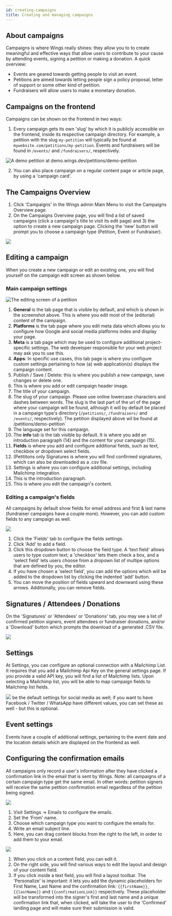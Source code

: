 ```yaml
---
id: creating-campaigns
title: Creating and managing campaigns
---
```


## About campaigns
Campaigns is where Wings really shines: they allow you to to create meaningful and effective ways that allow users to contribute to your cause by attending events, signing a petition or making a donation. A quick overview:

- Events are geared towards getting people to visit an event. 
- Petitions are aimed towards letting people sign a policy proposal, letter of support or some other kind of petition.
- Fundraisers will allow users to make a monetary donation.

## Campaigns on the frontend
Campaigns can be shown on the frontend in two ways:

1. Every campaign gets its own 'slug'  by which it is publicly accessible on the frontend, inside its respective campaign directory. For example, a petition with the slug `my-petition` will typically be found at `mywebsite.com/petitions/my-petition`. Events and fundraisers will be found in `/events/` and `/fundraisers/`, respectively.

![A demo petition at [demo.wings.dev/petitions/demo-petition](https://demo.wings.dev/petitions/demo-petition)](https://bureaubolster.s3-eu-west-1.amazonaws.com/IMG_1087.png)

2. You can also place campaign on a regular content page or article page, by using a 'campaign card'.

## The Campaigns Overview 
1. Click 'Campaigns' in the Wings admin Main Menu to visit the Campaigns Overview page. 
2. On the Campaigns Overview page, you will find a list of saved campaigns (click a campaign's title to visit its edit page) and 3) the option to create a new campaign page. Clicking the 'new' button will prompt you to choose a campaign type (Petition, Event or Fundraiser).
 
![](https://bureaubolster.s3-eu-west-1.amazonaws.com/Photo-2019-08-04-14-19.jpg)

## Editing a campaign
When you create a new campaign or edit an existing one, you will find yourself on the campaign edit screen as shown below.

### Main campaign settings

![The editing screen of a petition](https://bureaubolster.s3-eu-west-1.amazonaws.com/IMG_1090.jpeg)

1. **General** is the tab page that is visible by default, and which is shown in the screenshot above. This is where you edit most of the (editorial) content of the campaign.
2. **Platforms** is the tab page where you  edit meta data which allows you to configure how Google and social media platforms index and display your page.
3. **Meta** is a tab page which may be used to configure additional project-specific settings. The web developer responsible for your web project may ask you to use this.
4. **Apps**: In specific use cases, this tab page is where you configure custom settings pertaining to how (a) web application(s) displays the campaign content. 
5. Publish / Save / Delete: this is where you publish a new campaign, save changes or delete one.
6. This is where you add or edit campaign header image.
7. The title of your campaign.
8. The slug of your campaign. Please use online lowercase characters and dashes between words. The slug is the last part of the url of the page where your campaign will be found, although it will by default be placed in a campaign type's directory (`/petitions/`, `/fundraisers/` and `/events/`, respectively). The petition displayed above wil be found at /petitions/demo-petition`
9. The language set for this campaign.
10. The **info** tab is the tab visible by default. It is where you add an introduction paragraph (14) and the content for your campaign (15).
11. **Fields** is where you add and configure additional fields, such as text, checkbox or dropdown select fields.
12. (Petititons only Signatures is where you will find confirmed signatures, which can also be downloaded as a .csv file.
13. Settings is where you can configure additional settings, including Mailchimp integration.
14. This is the introduction paragraph.
15. This is where you edit the campaign's content.

### Editing a campaign's fields
All campaigns by default show fields for email address and first & last name (fundraiser campaigns have a couple more). However, you can add custom fields to any campaign as well.

![](https://bureaubolster.s3-eu-west-1.amazonaws.com/IMG_1098.jpeg)

1. Click the 'Fields' tab to configure the fields settings.
2. Click 'Add' to add a field.
3. Click this dropdown button to choose the field type. A 'text field' allows users to type custom text; a 'checkbox' lets them check a box, and a 'select field' lets users choose from a dropown list of multipe options that are defined by you, the editor.
4. If you have chosen a 'select field', you can add the options which will be added to the dropdown list by clicking the indented 'add' button.
5. You can move the position of fields upward and downward using these arrows. Additionally, you can remove fields.

## Signatures / Attendees / Donations
On the 'Signatures' or 'Attendees' or 'Donations' tab, you may see a list of confirmed petition signers, event attendees or fundraiser donations, and/or a 'Download' button which prompts the download of a generated .CSV file.

![](https://bureaubolster.s3-eu-west-1.amazonaws.com/IMG_1100.jpeg)

## Settings
At Settings, you can configure an optional connection with a Mailchimp List. It requires that you add a Mailchimp Api Key on the general settings page. If you provide a valid API key, you will find a list of Mailchimp lists. Upon selecting a Mailchimp list, you will be able to map campaign fields to Mailchimp list fields. 

![](https://bureaubolster.s3-eu-west-1.amazonaws.com/IMG_1102.jpeg)
be the default settings for social media as well; if you want to have Facebook / Twitter / WhatsApp have different values, you can set these as well - but this is optional. 

## Event settings
Events have a couple of additional settings, pertaining to the event date and the location details which are displayed on the frontend as well.

## Configuring the confirmation emails
All campaigns only record a user's information after they have clicked a confirmation link in the email that is sent by Wings. Note: all campaigns of a certain campaign type get the same email. In other words: petition signers will receive the same petition confirmation email regardless of the petition being signed.

![](https://bureaubolster.s3-eu-west-1.amazonaws.com/IMG_1108.jpeg)

1. Visit Settings -> Emails to configure the emails.
2. Set the 'From' name.
3. Choose which campaign type you want to configure the emails for.
4. Write an email subject line.
5. Here, you can drag content blocks from the right to the left, in order to add them to your email.

![](https://bureaubolster.s3-eu-west-1.amazonaws.com/IMG_1110.jpeg)

1. When you click on a content field, you can edit it. 
2. On the right side, you will find various ways to edit the layout and design of your content field.
3. If you click inside a text field, you will find a layout toolbar. The 'Personalize' is important: it lets you add the dynamic placeholders for First Name, Last Name and the confirmation link: `{{firstName}}`, `{{lastName}}` and `{{confirmationLink}}` respectively. These placeholder will be transformed into the signer's first and last name and a unique confirmation link that, when clicked, will take the user to the 'Confirmed' landing page and will make sure their submission is valid. 



